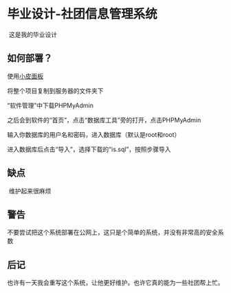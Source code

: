 # 毕业设计-社团信息管理系统

​	这是我的毕业设计

## 如何部署？

使用[小皮面板](https://www.xp.cn/)

将整个项目复制到服务器的文件夹下

“软件管理”中下载PHPMyAdmin

之后会到软件的“首页”，点击“数据库工具”旁的打开，点击PHPMyAdmin

输入你数据库的用户名和密码，进入数据库（默认是root和root）

进入数据库后点击“导入”，选择下载的“is.sql”，按照步骤导入

## 缺点

​	维护起来很麻烦

## 警告

不要尝试把这个系统部署在公网上，这只是个简单的系统，并没有非常高的安全系数

## 后记

也许有一天我会重写这个系统，让他更好维护。也许它真的能为一些社团帮上忙。
